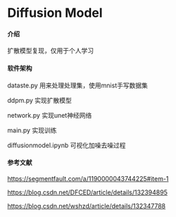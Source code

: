 # Diffusion Model

#### 介绍
扩散模型复现，仅用于个人学习


#### 软件架构
dataste.py 用来处理处理集，使用mnist手写数据集

ddpm.py 实现扩散模型

network.py 实现unet神经网络

main.py 实现训练

diffusionmodel.ipynb 可视化加噪去噪过程


#### 参考文献
https://segmentfault.com/a/1190000043744225#item-1

https://blog.csdn.net/DFCED/article/details/132394895

https://blog.csdn.net/wshzd/article/details/132347788